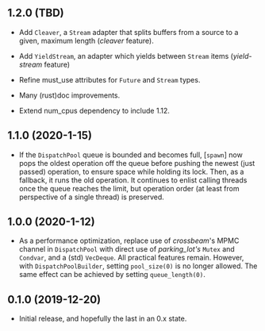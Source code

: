 ## 1.2.0 (TBD)
* Add `Cleaver`, a `Stream` adapter that splits buffers from a source to a
  given, maximum length (_cleaver_ feature).

* Add `YieldStream`, an adapter which yields between `Stream` items
  (_yield-stream_ feature)

* Refine must_use attributes for `Future` and `Stream` types.

* Many (rust)doc improvements.

* Extend num_cpus dependency to include 1.12.

## 1.1.0 (2020-1-15)
* If the `DispatchPool` queue is bounded and becomes full, [`spawn`] now pops
  the oldest operation off the queue before pushing the newest (just passed)
  operation, to ensure space while holding its lock. Then, as a fallback, it
  runs the old operation. It continues to enlist calling threads once the queue
  reaches the limit, but operation order (at least from perspective of a single
  thread) is preserved.

## 1.0.0 (2020-1-12)
* As a performance optimization, replace use of _crossbeam_'s MPMC channel in
  `DispatchPool` with direct use of _parking_lot's_ `Mutex` and `Condvar`, and
  a (std) `VecDeque`.  All practical features remain.  However, with
  `DispatchPoolBuilder`, setting `pool_size(0)` is no longer allowed. The same
  effect can be achieved by setting `queue_length(0)`.

## 0.1.0 (2019-12-20)
* Initial release, and hopefully the last in an 0.x state.
